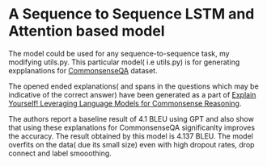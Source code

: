# A Sequence to Sequence LSTM and Attention based model
The model could be used for any sequence-to-sequence task, my modifying utils.py. This particular model( i.e utils.py) is for generating expplanations for [CommonsenseQA](https://arxiv.org/pdf/1811.00937.pdf) dataset. 

The opened ended explanations( and spans in the questions which may be indicative of the correct answer) have been generated as a part of [Explain Yourself!
Leveraging Language Models for Commonsense Reasoning](https://arxiv.org/pdf/1906.02361.pdf).

The authors report a baseline result of 4.1 BLEU using GPT and also show that using these explanations for CommonsenseQA significanlty improves the accuracy.
The result obtained by this model is 4.137 BLEU. The model overfits on the data( due its small size) even with high dropout rates, drop connect and label smooothing.
